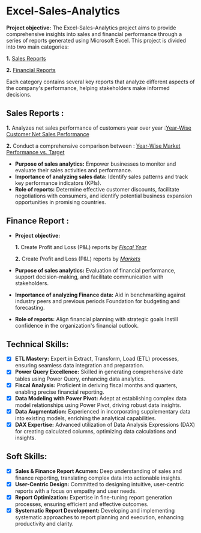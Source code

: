 # Excel-Sales-Analytics
 **Project objective:** The Excel-Sales-Analytics project aims to provide comprehensive insights into sales and financial performance through a series of reports generated using Microsoft Excel. This project is divided into two main categories:

**1.**  [Sales Reports](https://github.com/SapanaTaneja/Excel-Sales-Analytics/tree/main/Sales)

**2.** [Financial Reports](https://github.com/SapanaTaneja/Excel-Sales-Analytics/tree/main/Finance%20Report)

Each category contains several key reports that analyze different aspects of the company's performance, helping stakeholders make informed decisions.

## Sales Reports :

**1.** Analyzes net sales performance of customers year over year :[Year-Wise Customer Net Sales Performance](https://github.com/SapanaTaneja/Excel-Sales-Analytics/blob/main/Sales/Customer_Net_Sales_Performance.pdf)

**2.** Conduct a comprehensive comparison between : [Year-Wise Market Performance vs. Target](https://github.com/SapanaTaneja/Excel-Sales-Analytics/blob/main/Sales/Market%20Performance%20vs%20Target.pdf)

- **Purpose of sales analytics:** Empower businesses to monitor and evaluate their sales activities and performance.
- **Importance of analyzing sales data:** Identify sales patterns and track key performance indicators (KPIs).
- **Role of reports:** Determine effective customer discounts, facilitate negotiations with consumers, and identify potential business expansion opportunities in promising countries.

## Finance Report :

- **Project objective:** 

   **1.** Create Profit and Loss (P&L) reports by _[Fiscal Year](https://github.com/SapanaTaneja/Excel-Sales-Analytics/blob/main/Finance%20Report/Year%20wise%20-P%26L.pdf)_
  
   **2.** Create Profit and Loss (P&L) reports by _[Markets](https://github.com/SapanaTaneja/Excel-Sales-Analytics/blob/main/Finance%20Report/Market-P%26L.pdf)_

- **Purpose of sales analytics:** Evaluation of financial performance, support decision-making, and facilitate communication with stakeholders.
- **Importance of analyzing Finance data:** Aid in benchmarking against industry peers and previous periods Foundation for budgeting and forecasting.
- **Role of reports:** Align financial planning with strategic goals Instill confidence in the organization's financial outlook.

## Technical Skills:
- [x]	**ETL Mastery:** Expert in Extract, Transform, Load (ETL) processes, ensuring seamless data integration and preparation.
- [x] **Power Query Excellence:** Skilled in generating comprehensive date tables using Power Query, enhancing data analytics.
- [x] **Fiscal Analysis:** Proficient in deriving fiscal months and quarters, enabling precise financial reporting.
- [x] **Data Modeling with Power Pivot:** Adept at establishing complex data model relationships using Power Pivot, driving robust data insights.
- [x] **Data Augmentation:** Experienced in incorporating supplementary data into existing models, enriching the analytical capabilities.
- [x] **DAX Expertise:** Advanced utilization of Data Analysis Expressions (DAX) for creating calculated columns, optimizing data calculations and insights.
## Soft Skills:
- [x]	**Sales & Finance Report Acumen:** Deep understanding of sales and finance reporting, translating complex data into actionable insights.
- [x] **User-Centric Design:** Committed to designing intuitive, user-centric reports with a focus on empathy and user needs.
- [x] **Report Optimization:** Expertise in fine-tuning report generation processes, ensuring efficient and effective outcomes.
- [x] **Systematic Report Development:** Developing and implementing systematic approaches to report planning and execution, enhancing productivity and clarity.
